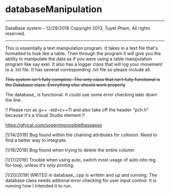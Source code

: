 # databaseManipulation
******************************************************
 DataBase system - 12/28/2018
 Copyright 2013, Tuyet Pham, All rights reserved.
******************************************************
This is essentially a text manipulation program. It takes in a text file that's formatted to look like a table. 
Then through the program it will give you the ability to manipulate the data as if you were using a table manipulation program like say exel. It also has a logger class that will log your movement to a .txt file. It has several corresponding .txt file so please include all.

<strike>This system isn't fully complete. The only class that isn't fully functional is the Database class. Everything else should work properly</strike>

The database_ is functional. It could use some error checking later down the line. 

!! Please run as g++ -std=c++11 and also take off the header "pch.h" because it's a Visual Studio element !!

https://gfycat.com/soggyimpossiblelhasaapso

[1/14/2019] Bug found within the chaining attributes for collision. Need to find a better way to integrate. 

[1/16/2019] Bug found when trying to delete the entire column

[1/17/2019] Trouble when using auto, switch most usage of auto into reg. for-loop, unless it's only printing.

[1/20/2019] WRITE() in database_.cpp is written and up and running. The database class needs aditional error checking for user input control. It is running how I intended it to run. 

